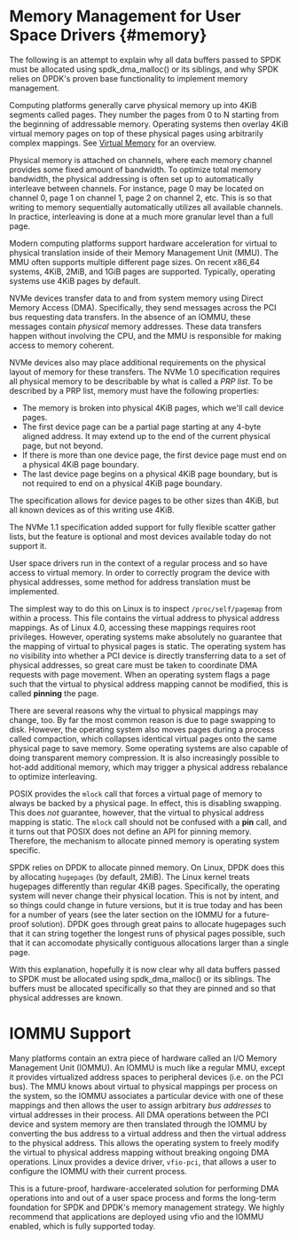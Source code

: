 # Memory Management for User Space Drivers {#memory}

The following is an attempt to explain why all data buffers passed to SPDK must
be allocated using spdk_dma_malloc() or its siblings, and why SPDK relies on
DPDK's proven base functionality to implement memory management.

Computing platforms generally carve physical memory up into 4KiB segments
called pages. They number the pages from 0 to N starting from the beginning of
addressable memory. Operating systems then overlay 4KiB virtual memory pages on
top of these physical pages using arbitrarily complex mappings. See
[Virtual Memory](https://en.wikipedia.org/wiki/Virtual_memory) for an overview.

Physical memory is attached on channels, where each memory channel provides
some fixed amount of bandwidth. To optimize total memory bandwidth, the
physical addressing is often set up to automatically interleave between
channels. For instance, page 0 may be located on channel 0, page 1 on channel
1, page 2 on channel 2, etc. This is so that writing to memory sequentially
automatically utilizes all available channels. In practice, interleaving is
done at a much more granular level than a full page.

Modern computing platforms support hardware acceleration for virtual to
physical translation inside of their Memory Management Unit (MMU). The MMU
often supports multiple different page sizes. On recent x86_64 systems, 4KiB,
2MiB, and 1GiB pages are supported. Typically, operating systems use 4KiB pages
by default.

NVMe devices transfer data to and from system memory using Direct Memory Access
(DMA). Specifically, they send messages across the PCI bus requesting data
transfers. In the absence of an IOMMU, these messages contain *physical* memory
addresses. These data transfers happen without involving the CPU, and the MMU
is responsible for making access to memory coherent.

NVMe devices also may place additional requirements on the physical layout of
memory for these transfers. The NVMe 1.0 specification requires all physical
memory to be describable by what is called a *PRP list*. To be described by a
PRP list, memory must have the following properties:

* The memory is broken into physical 4KiB pages, which we'll call device pages.
* The first device page can be a partial page starting at any 4-byte aligned
  address. It may extend up to the end of the current physical page, but not
  beyond.
* If there is more than one device page, the first device page must end on a
  physical 4KiB page boundary.
* The last device page begins on a physical 4KiB page boundary, but is not
  required to end on a physical 4KiB page boundary.

The specification allows for device pages to be other sizes than 4KiB, but all
known devices as of this writing use 4KiB.

The NVMe 1.1 specification added support for fully flexible scatter gather lists,
but the feature is optional and most devices available today do not support it.

User space drivers run in the context of a regular process and so have access
to virtual memory. In order to correctly program the device with physical
addresses, some method for address translation must be implemented.

The simplest way to do this on Linux is to inspect `/proc/self/pagemap` from
within a process. This file contains the virtual address to physical address
mappings. As of Linux 4.0, accessing these mappings requires root privileges.
However, operating systems make absolutely no guarantee that the mapping of
virtual to physical pages is static. The operating system has no visibility
into whether a PCI device is directly transferring data to a set of physical
addresses, so great care must be taken to coordinate DMA requests with page
movement. When an operating system flags a page such that the virtual to
physical address mapping cannot be modified, this is called **pinning** the
page.

There are several reasons why the virtual to physical mappings may change, too.
By far the most common reason is due to page swapping to disk. However, the
operating system also moves pages during a process called compaction, which
collapses identical virtual pages onto the same physical page to save memory.
Some operating systems are also capable of doing transparent memory
compression. It is also increasingly possible to hot-add additional memory,
which may trigger a physical address rebalance to optimize interleaving.

POSIX provides the `mlock` call that forces a virtual page of memory to always
be backed by a physical page. In effect, this is disabling swapping. This does
*not* guarantee, however, that the virtual to physical address mapping is
static. The `mlock` call should not be confused with a **pin** call, and it
turns out that POSIX does not define an API for pinning memory. Therefore, the
mechanism to allocate pinned memory is operating system specific.

SPDK relies on DPDK to allocate pinned memory. On Linux, DPDK does this by
allocating `hugepages` (by default, 2MiB). The Linux kernel treats hugepages
differently than regular 4KiB pages. Specifically, the operating system will
never change their physical location. This is not by intent, and so things
could change in future versions, but it is true today and has been for a number
of years (see the later section on the IOMMU for a future-proof solution). DPDK
goes through great pains to allocate hugepages such that it can string together
the longest runs of physical pages possible, such that it can accomodate
physically contiguous allocations larger than a single page.

With this explanation, hopefully it is now clear why all data buffers passed to
SPDK must be allocated using spdk_dma_malloc() or its siblings. The buffers
must be allocated specifically so that they are pinned and so that physical
addresses are known.

# IOMMU Support

Many platforms contain an extra piece of hardware called an I/O Memory
Management Unit (IOMMU). An IOMMU is much like a regular MMU, except it
provides virtualized address spaces to peripheral devices (i.e. on the PCI
bus). The MMU knows about virtual to physical mappings per process on the
system, so the IOMMU associates a particular device with one of these mappings
and then allows the user to assign arbitrary *bus addresses* to virtual
addresses in their process. All DMA operations between the PCI device and
system memory are then translated through the IOMMU by converting the bus
address to a virtual address and then the virtual address to the physical
address. This allows the operating system to freely modify the virtual to
physical address mapping without breaking ongoing DMA operations. Linux
provides a device driver, `vfio-pci`, that allows a user to configure the IOMMU
with their current process.

This is a future-proof, hardware-accelerated solution for performing DMA
operations into and out of a user space process and forms the long-term
foundation for SPDK and DPDK's memory management strategy. We highly recommend
that applications are deployed using vfio and the IOMMU enabled, which is fully
supported today.
